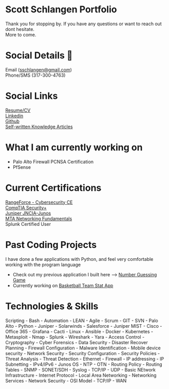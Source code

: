 # Scott Schlangen Portfolio
Thank you for stopping by. If you have any questions or want to reach out dont hesitate.<br />
More to come.
# Social Details 💬
Email (sschlangen@gmail.com) <br>
Phone/SMS (317-300-4763) <br>
# Social Links
[Resume/CV](https://docs.google.com/document/d/1Jtez5JwvgwR34iZv6E22lclzdU3ceMZOf1LnfV8rH1k/edit?usp=sharing)<br />
[Linkedin](https://www.linkedin.com/in/scottschlangen/)<br />
[Github](https://github.com/schlangens)<br />
[Self-written Knowledge Articles](https://schlangens.github.io/knowledge-base/)

# What I am currently working on
- Palo Alto Firewall PCNSA Certification
- PfSense

# Current Certifications
[RangeForce - Cybersecurity CE](https://www.credly.com/badges/405b3725-ba43-4834-bbaf-4b400537f7f6)<br />
[CompTIA Security+](https://www.credly.com/badges/768fe1eb-163e-47e1-8617-44afb8ac493a)<br />
[Juniper JNCIA-Junos](https://www.credly.com/badges/7cbb0dc1-6805-4c89-8a9b-8ee9965baef8)<br />
[MTA Networking Fundamentals](https://www.credly.com/badges/b026b536-d350-4254-9289-971249b0faf6)<br />
Splunk Certified User


# Past Coding Projects
I have done a few applications with Python, and feel very comfortable working with the program language
- Check out my previous application I built here --> [Number Guessing Game](https://github.com/schlangens/TT_P1_NumberGuessingGame/blob/main/guessing_game.py)
- Currently working on [Basketball Team Stat App](https://github.com/schlangens/basketball_stats_tool/blob/main/application.py)

# Technologies & Skills
Scripting - Bash - Automation - LEAN - Agile - Scrum - GIT - SVN - Palo Alto - Python - Juniper - Solarwinds - Salesforce - Juniper MIST - Cisco - Office 365 - Grafana - Cacti - Linux - Ansible - Docker - Kubernetes - Metasploit - Nmap - Splunk - Wireshark - Yara - Access Control - Cryptography - Cyber Forensics - Data Security - Disaster Recover Planning - Firewall Configuration - Malware Identification - Mobile device security - Network Security - Security Configuration - Security Policies - Threat Analysis - Threat Detection - Ethernet - Firewall - IP addressing - IP Subnetting - IPv4/IPv6 - Junos OS - NTP - OTN - Routing Policy - Routing Tables - SNMP - SONET/SDH - Syslog - TCP/IP - UDP - Basic NEtwork Infrastructure - Internet Protocol - Local Area Networking - Networking Services - Network Security - OSI Model - TCP/IP - WAN
